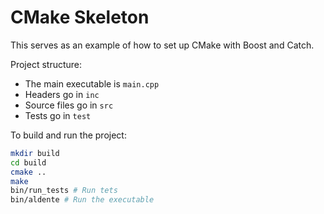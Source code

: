 # CMake Skeleton

This serves as an example of how to set up CMake with Boost and Catch.

Project structure:

- The main executable is `main.cpp`
- Headers go in `inc`
- Source files go in `src`
- Tests go in `test`

To build and run the project:

```bash
mkdir build
cd build
cmake ..
make
bin/run_tests # Run tets
bin/aldente # Run the executable
```
